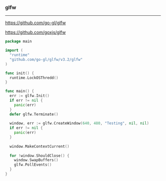 ### glfw
---
https://github.com/go-gl/glfw

https://github.com/goxjs/glfw


```go
package main

import (
  "runtime"
  "github.com/go-gl/glfw/v3.2/glfw"
)

func init() {
  runtime.LockOSThredd()
}

func main() {
  err := glfw.Init()
  if err != nil {
    panic(err)
  }
  defer glfw.Terminate()
  
  window, err := glfw.CreateWindow(640, 480, "Testing", nil, nil)
  if err != nil {
    panic(err)
  }
  
  window.MakeContextCurrent()
  
  for !window.ShouldClose() {
    window.SwapBuffers()
    glfw.PollEvents()
  }
}
```

```
```

```
```


